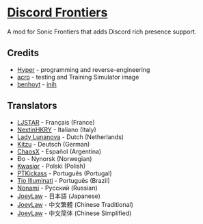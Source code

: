 # [Discord Frontiers](https://gamebanana.com/mods/423887)
A mod for Sonic Frontiers that adds Discord rich presence support.

## Credits
- [Hyper](https://github.com/HyperBE32) - programming and reverse-engineering
- [acro](https://github.com/acrolo) - testing and Training Simulator image
- [benhoyt](https://github.com/benhoyt) - [inih](https://github.com/benhoyt/inih)

## Translators
- [LJSTAR](https://twitter.com/LJSTAR_) - Français (France)
- [NextinHKRY](https://github.com/NextinMono) - Italiano (Italy)
- [Lady Lunanova](https://twitter.com/LadyLunanova) - Dutch (Netherlands)
- [Kitzu](https://twitter.com/AsuKitzu) - Deutsch (German)
- [ChaosX](https://twitter.com/ChaosX2006) - Español (Argentina)
- Đo - Nynorsk (Norwegian)
- [Kwasior](https://github.com/ThisKwasior) - Polski (Polish)
- [PTKickass](https://github.com/PTKickass) - Português (Portugal)
- [Tio Illuminati](https://twitter.com/ImTioIlluminati) - Português (Brazil)
- [Nonami](https://gamebanana.com/members/1696613) - Русский (Russian)
- [JoeyLaw](https://www.youtube.com/@joeylaw123) - 日本語 (Japanese)
- [JoeyLaw](https://www.youtube.com/@joeylaw123) - 中文繁體 (Chinese Traditional)
- [JoeyLaw](https://www.youtube.com/@joeylaw123) - 中文简体 (Chinese Simplified)